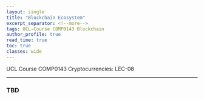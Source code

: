```yaml
---
layout: single
title: "Blockchain Ecosystem"
excerpt_separator: <!--more-->
tags: UCL-Course COMP0143 Blockchain
author_profile: true
read_time: true
toc: true
classes: wide
---
```


UCL Course COMP0143 Cryptocurrencies: LEC-08

<!--more-->

---
### TBD